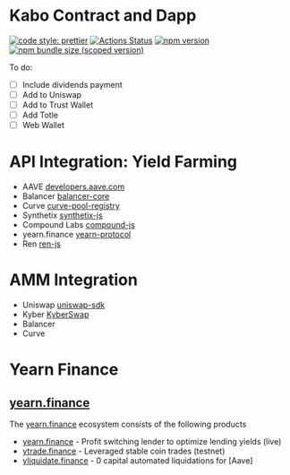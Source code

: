 # Kabo Contract and Dapp

[![code style: prettier](https://img.shields.io/badge/code_style-prettier-ff69b4.svg?style=flat-square)](https://github.com/prettier/prettier)
[![Actions Status](https://github.com/Uniswap/uniswap-sdk/workflows/CI/badge.svg)](https://github.com/Uniswap/uniswap-sdk)
[![npm version](https://img.shields.io/npm/v/@uniswap/sdk/latest.svg)](https://www.npmjs.com/package/@uniswap/sdk/v/latest)
[![npm bundle size (scoped version)](https://img.shields.io/bundlephobia/minzip/@uniswap/sdk/latest.svg)](https://bundlephobia.com/result?p=@uniswap/sdk@latest)

To do:<br>
- [ ] Include dividends payment
- [ ] Add to Uniswap
- [ ] Add to Trust Wallet
- [ ] Add Totle
- [ ] Web Wallet

# API Integration: Yield Farming
- AAVE [developers.aave.com](https://developers.aave.com)
- Balancer [balancer-core](https://github.com/balancer-labs/balancer-core)
- Curve [curve-pool-registry](https://github.com/curvefi/curve-pool-registry)
- Synthetix [synthetix-js](https://github.com/Synthetixio/synthetix-js)
- Compound Labs [compound-js](https://github.com/compound-finance/compound-js)
- yearn.finance [yearn-protocol](https://github.com/iearn-finance/yearn-protocol)
- Ren [ren-js](https://github.com/renproject/ren-js)

# AMM Integration
- Uniswap [uniswap-sdk](https://github.com/Uniswap/uniswap-sdk)
- Kyber [KyberSwap](https://github.com/KyberNetwork/KyberSwap)
- Balancer
- Curve

# Yearn Finance
## [yearn.finance](https://yearn.finance)
The [yearn.finance](https://yearn.finance) ecosystem consists of the following products
- [yearn.finance](https://yearn.finance) - Profit switching lender to optimize lending yields \(live\)
- [ytrade.finance](https://ytrade.finance) - Leveraged stable coin trades \(testnet\)
- [yliquidate.finance](https://yliquidate.finance) - 0 capital automated liquidations for [Aave]




